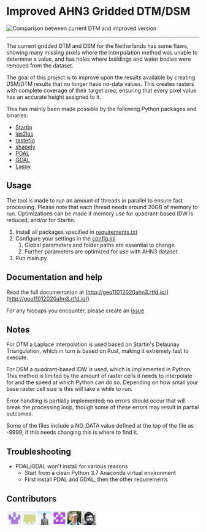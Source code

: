 # Improved AHN3 Gridded DTM/DSM

<img src="data/images/comparison_old_new.gif" height="400px" alt="Comparison between current DTM and improved version"/>  

---

The current gridded DTM and DSM for the Netherlands has some flaws, showing many missing pixels where the interpolation
method was unable to determine a value, and has holes where buildings and water bodies were removed from the dataset.

The goal of this project is to improve upon the results available by creating DSM/DTM results that no longer have no-data
values. This creates rasters with complete coverage of their target area, ensuring that every pixel value has an accurate
height assigned to it.

This has mainly been made possible by the following Python packages and binaries:  

- [Startin](https://github.com/hugoledoux/startin_python)
- [las2las](https://rapidlasso.com/lastools/las2las/)
- [rasterio](https://rasterio.readthedocs.io/en/latest/)
- [shapely](https://shapely.readthedocs.io/en/latest/manual.html)
- [PDAL](https://pdal.io/)
- [GDAL](https://gdal.org/)
- [Laspy](https://laspy.readthedocs.io/en/latest/)


## Usage

The tool is made to run an amount of threads in parallel to ensure fast processing. Please note that each thread needs
around 20GB of memory to run. Optimizations can be made if memory use for quadrant-based IDW is reduced, and/or for Startin.

1. Install all packages specified in [requirements.txt](requirements.txt)
1. Configure your settings in the [config.ini](config.ini)
    1. Global parameters and folder paths are essential to change
    1. Further parameters are optimized for use with AHN3 dataset
1. Run main.py

## Documentation and help
Read the full documentation at [http://geo11012020ahn3.rtfd.io/](http://geo11012020ahn3.rtfd.io/)

For any hiccups you encounter, please create an [issue](/issues)

## Notes
For DTM a Laplace interpolation is used based on Startin's Delaunay Triangulation, which in turn is based on Rust, making
it extremely fast to execute.

For DSM a quadrant-based IDW is used, which is implemented in Python. This method is limited by the amount of raster cells
it needs to interpolate for and the speed at which Python can do so. Depending on how small your base raster cell size is
this will take a while to run.

Error handling is partially implemented; no errors should occur that will break the processing loop, though some of
these errors may result in partial outcomes.

Some of the files include a NO_DATA value defined at the top of the file as -9999, if this needs changing this is where
to find it.

## Troubleshooting  

- PDAL/GDAL won't install for various reasons
    - Start from a clean Python 3.7 Anaconda virtual environment
    - First install PDAL and GDAL, then the other requirements

## Contributors
![Contributors](data/images/contributors.svg)


